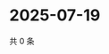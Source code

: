 # 2025-07-19

共 0 条

<!-- BEGIN ZHIHUQUESTIONS -->
<!-- 最后更新时间 Sat Jul 19 2025 14:16:38 GMT+0800 (China Standard Time) -->

<!-- END ZHIHUQUESTIONS -->
